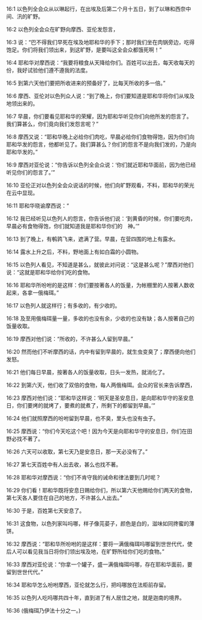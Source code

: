 <a id="1"></a>16:1  以色列全会众从以琳起行，在出埃及后第二个月十五日，到了以琳和西奈中间、汛的旷野。  

<a id="2"></a>16:2  以色列全会众在旷野向摩西、亚伦发怨言，　　  

<a id="3"></a>16:3  说：“巴不得我们早死在埃及地耶和华的手下；那时我们坐在肉锅旁边，吃得饱足。你们将我们领出来，到这旷野，是要叫这全会众都饿死啊！”  

<a id="4"></a>16:4  耶和华对摩西说：“我要将粮食从天降给你们。百姓可以出去，每天收每天的份，我好试验他们遵不遵我的法度。  

<a id="5"></a>16:5  到第六天他们要把所收进来的预备好了，比每天所收的多一倍。”　  

<a id="6"></a>16:6  摩西、亚伦对以色列众人说：“到了晚上，你们要知道是耶和华将你们从埃及地领出来的。  

<a id="7"></a>16:7  早晨，你们要看见耶和华的荣耀，因为耶和华听见你们向他所发的怨言了。我们算甚么，你们竟向我们发怨言呢？”  

<a id="8"></a>16:8  摩西又说：“耶和华晚上必给你们肉吃，早晨必给你们食物得饱，因为你们向耶和华发的怨言，他都听见了。我们算甚么？你们的怨言不是向我们发的，乃是向耶和华发的。”  

<a id="9"></a>16:9  摩西对亚伦说：“你告诉以色列全会众说：‘你们就近耶和华面前，因为他已经听见你们的怨言了。’”  

<a id="10"></a>16:10  亚伦正对以色列全会众说话的时候，他们向旷野观看，不料，耶和华的荣光在云中显现。  

<a id="11"></a>16:11  耶和华晓谕摩西说：“  

<a id="12"></a>16:12  我已经听见以色列人的怨言，你告诉他们说：‘到黄昏的时候，你们要吃肉，早晨必有食物得饱，你们就知道我是耶和华你们的　神。’”  

<a id="13"></a>16:13  到了晚上，有鹌鹑飞来，遮满了营。早晨，在营四围的地上有露水。  

<a id="14"></a>16:14  露水上升之后，不料，野地面上有如白霜的小圆物。  

<a id="15"></a>16:15  以色列人看见，不知道是甚么，就彼此对问说：“这是甚么呢？”摩西对他们说：“这就是耶和华给你们吃的食物。  

<a id="16"></a>16:16  耶和华所吩咐的是这样：你们要按著各人的饭量，为帐棚里的人按著人数收起来，各拿一俄梅珥。”  

<a id="17"></a>16:17  以色列人就这样行；有多收的，有少收的。  

<a id="18"></a>16:18  及至用俄梅珥量一量，多收的也没有余，少收的也没有缺；各人按著自己的饭量收取。  

<a id="19"></a>16:19  摩西对他们说：“所收的，不许甚么人留到早晨。”  

<a id="20"></a>16:20  然而他们不听摩西的话，内中有留到早晨的，就生虫变臭了；摩西便向他们发怒。  

<a id="21"></a>16:21  他们每日早晨，按著各人的饭量收取，日头一发热，就消化了。  

<a id="22"></a>16:22  到第六天，他们收了双倍的食物，每人两俄梅珥。会众的官长来告诉摩西，  

<a id="23"></a>16:23  摩西对他们说：“耶和华这样说：‘明天是圣安息日，是向耶和华守的圣安息日，你们要烤的就烤了，要煮的就煮了，所剩下的都留到早晨。’”  

<a id="24"></a>16:24  他们就照摩西的吩咐留到早晨，也不臭，里头也没有虫子。  

<a id="25"></a>16:25  摩西说：“你们今天吃这个吧！因为今天是向耶和华守的安息日，你们在田野必找不著了。  

<a id="26"></a>16:26  六天可以收取，第七天乃是安息日，那一天必没有了。”  

<a id="27"></a>16:27  第七天百姓中有人出去收，甚么也找不著。  

<a id="28"></a>16:28  耶和华对摩西说：“你们不肯守我的诫命和律法要到几时呢？  

<a id="29"></a>16:29  你们看！耶和华既将安息日赐给你们，所以第六天他赐给你们两天的食物，第七天各人要住在自己的地方，不许甚么人出去。”  

<a id="30"></a>16:30  于是，百姓第七天安息了。  

<a id="31"></a>16:31  这食物，以色列家叫吗哪，样子像芫荽子，颜色是白的，滋味如同搀蜜的薄饼。  

<a id="32"></a>16:32  摩西说：“耶和华所吩咐的是这样：要将一满俄梅珥吗哪留到世世代代，使后人可以看见我当日将你们领出埃及地，在旷野所给你们吃的食物。”  

<a id="33"></a>16:33  摩西对亚伦说：“你拿一个罐子，盛一满俄梅珥吗哪，存在耶和华面前，要留到世世代代。”  

<a id="34"></a>16:34  耶和华怎么吩咐摩西，亚伦就怎么行，把吗哪放在法柜前存留。  

<a id="35"></a>16:35  以色列人吃吗哪共四十年，直到进了有人居住之地，就是迦南的境界。  

<a id="36"></a>16:36  (俄梅珥乃伊法十分之一。)  
